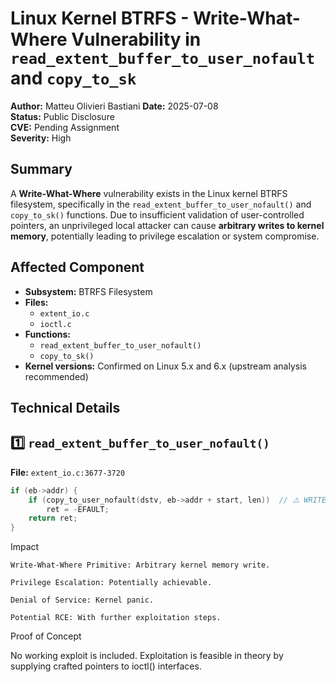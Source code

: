 # Linux Kernel BTRFS - Write-What-Where Vulnerability in `read_extent_buffer_to_user_nofault` and `copy_to_sk`

**Author:** Matteu Olivieri Bastiani 
**Date:** 2025-07-08  
**Status:** Public Disclosure  
**CVE:** Pending Assignment  
**Severity:** High



## Summary

A **Write-What-Where** vulnerability exists in the Linux kernel BTRFS filesystem, specifically in the `read_extent_buffer_to_user_nofault()` and `copy_to_sk()` functions. Due to insufficient validation of user-controlled pointers, an unprivileged local attacker can cause **arbitrary writes to kernel memory**, potentially leading to privilege escalation or system compromise.



## Affected Component

- **Subsystem:** BTRFS Filesystem
- **Files:**
  - `extent_io.c`
  - `ioctl.c`
- **Functions:**
  - `read_extent_buffer_to_user_nofault()`
  - `copy_to_sk()`
- **Kernel versions:** Confirmed on Linux 5.x and 6.x (upstream analysis recommended)



## Technical Details

## 1️⃣ `read_extent_buffer_to_user_nofault()`

**File:** `extent_io.c:3677-3720`

```c
if (eb->addr) {
    if (copy_to_user_nofault(dstv, eb->addr + start, len))  // ⚠️ WRITE-WHAT-WHERE
        ret = -EFAULT;
    return ret;
}
```


Impact

    Write-What-Where Primitive: Arbitrary kernel memory write.

    Privilege Escalation: Potentially achievable.

    Denial of Service: Kernel panic.

    Potential RCE: With further exploitation steps.


Proof of Concept

No working exploit is included.
Exploitation is feasible in theory by supplying crafted pointers to ioctl() interfaces.
